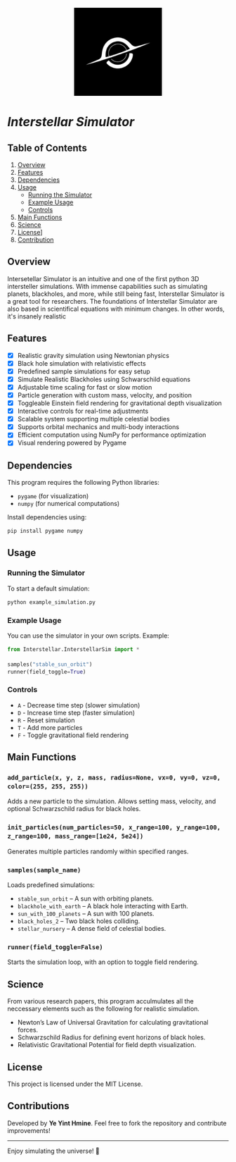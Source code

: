 

<p align="center">
    <a><img src="https://github.com/Ye-Yint-Nyo-Hmine/Interstellar-Simulator/blob/main/logos/logo.png?raw=true" alt="Logo" width="200" height="200"></a>
</p>

# ***Interstellar Simulator***

## Table of Contents
1. [Overview](#overview)
2. [Features](#features)
3. [Dependencies](#dependencies)
4. [Usage](#usage)
   - [Running the Simulator](#running-the-simulator)
   - [Example Usage](#example-usage)
   - [Controls](#controls)
5. [Main Functions](#main-functions)
6. [Science](#science)
7. [License](#license)]
9. [Contribution](#contribution)

## Overview
Intersetellar Simulator is an intuitive and one of the first python 3D intersteller simulations. With immense capabilities such as simulating planets, blackholes, and more, while still being fast, Interstellar Simulator is a great tool for researchers. The foundations of Interstellar Simulator are also based in scientifical equations with minimum changes. In other words, it's insanely realistic

## Features
- [x] Realistic gravity simulation using Newtonian physics  
- [x] Black hole simulation with relativistic effects  
- [x] Predefined sample simulations for easy setup  
- [x] Simulate Realistic Blackholes using Schwarschild equations
- [x] Adjustable time scaling for fast or slow motion  
- [x] Particle generation with custom mass, velocity, and position  
- [x] Toggleable Einstein field rendering for gravitational depth visualization  
- [x] Interactive controls for real-time adjustments  
- [x] Scalable system supporting multiple celestial bodies  
- [x] Supports orbital mechanics and multi-body interactions  
- [x] Efficient computation using NumPy for performance optimization  
- [x] Visual rendering powered by Pygame  

## Dependencies
This program requires the following Python libraries:
- `pygame` (for visualization)
- `numpy` (for numerical computations)

Install dependencies using:
```sh
pip install pygame numpy
```

## Usage
### Running the Simulator
To start a default simulation:
```sh
python example_simulation.py
```

### Example Usage
You can use the simulator in your own scripts. Example:
```python
from Interstellar.InterstellarSim import *

samples("stable_sun_orbit")
runner(field_toggle=True)
```

### Controls
- `A` - Decrease time step (slower simulation)
- `D` - Increase time step (faster simulation)
- `R` - Reset simulation
- `T` - Add more particles
- `F` - Toggle gravitational field rendering

## Main Functions
### `add_particle(x, y, z, mass, radius=None, vx=0, vy=0, vz=0, color=(255, 255, 255))`
Adds a new particle to the simulation. Allows setting mass, velocity, and optional Schwarzschild radius for black holes.

### `init_particles(num_particles=50, x_range=100, y_range=100, z_range=100, mass_range=[1e24, 5e24])`
Generates multiple particles randomly within specified ranges.

### `samples(sample_name)`
Loads predefined simulations:
- `stable_sun_orbit` – A sun with orbiting planets.
- `blackhole_with_earth` – A black hole interacting with Earth.
- `sun_with_100_planets` – A sun with 100 planets.
- `black_holes_2` – Two black holes colliding.
- `stellar_nursery` – A dense field of celestial bodies.

### `runner(field_toggle=False)`
Starts the simulation loop, with an option to toggle field rendering.

## Science
From various research papers, this program acculmulates all the neccessary elements such as the following for realistic simulation.

- Newton’s Law of Universal Gravitation for calculating gravitational forces.
- Schwarzschild Radius for defining event horizons of black holes.
- Relativistic Gravitational Potential for field depth visualization.

## License
This project is licensed under the MIT License.

## Contributions
Developed by **Ye Yint Hmine**.
Feel free to fork the repository and contribute improvements!

---
Enjoy simulating the universe! 🚀

